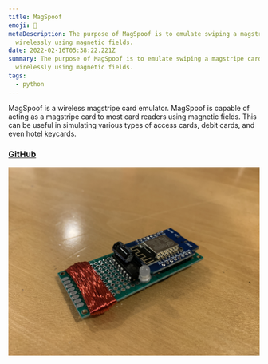 ```yaml
---
title: MagSpoof
emoji: 🧲
metaDescription: The purpose of MagSpoof is to emulate swiping a magstripe card
  wirelessly using magnetic fields.
date: 2022-02-16T05:38:22.221Z
summary: The purpose of MagSpoof is to emulate swiping a magstripe card
  wirelessly using magnetic fields.
tags:
  - python
---
```

MagSpoof is a wireless magstripe card emulator. MagSpoof is capable of acting as a magstripe card to most card readers using magnetic fields. This can be useful in simulating various types of access cards, debit cards, and even hotel keycards.

### [GitHub](https://github.com/shiv213/MagSpoof)

![magspoof](/static/img/soldered.jpg "magspoof")